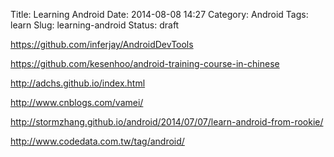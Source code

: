 Title: Learning Android
Date: 2014-08-08 14:27
Category: Android
Tags: learn
Slug: learning-android
Status: draft

https://github.com/inferjay/AndroidDevTools

https://github.com/kesenhoo/android-training-course-in-chinese

http://adchs.github.io/index.html

http://www.cnblogs.com/vamei/

http://stormzhang.github.io/android/2014/07/07/learn-android-from-rookie/

http://www.codedata.com.tw/tag/android/